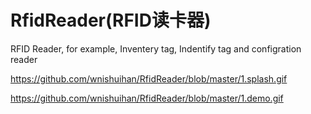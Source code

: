 # RfidReader(RFID读卡器)
RFID Reader, for example, Inventery tag, Indentify tag and configration reader

https://github.com/wnishuihan/RfidReader/blob/master/1.splash.gif

https://github.com/wnishuihan/RfidReader/blob/master/1.demo.gif
